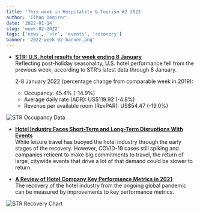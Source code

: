 ```yaml
---
title: 'This week in Hospitality & Tourism #2 2022'
author: 'Ilhan Demirer'
date: '2022-01-14'
slug: 'week-02-2022'
tags: ['news', 'str', 'events', 'recovery']
banner: '2022-week-02-banner.png'
---
```


- **[STR: U.S. hotel results for week ending 8 January](https://str.com/press-release/str-us-hotel-results-week-ending-8-january)**  
  Reflecting post-holiday seasonality, U.S. hotel performance fell from the previous week, according to STR‘s latest data through 8 January.

  2-8 January 2022 (percentage change from comparable week in 2019):

  - Occupancy: 45.4% (-14.9%)
  - Average daily rate (ADR): US$119.92 (-4.8%)
  - Revenue per available room (RevPAR): US$54.47 (-19.0%)

![STR Occupancy Data](/images/blogimages/2022-week-02-occupancy.png)

- **[Hotel Industry Faces Short-Term and Long-Term Disruptions With Events](https://www.costar.com/article/734502807/hotel-industry-faces-short-term-and-long-term-disruptions-with-events?utm_source=Nevistas)**  
  While leisure travel has buoyed the hotel industry through the early stages of the recovery. However, COVID-19 cases still spiking and companies reticent to make big commitments to travel, the return of large, citywide events that drive a lot of that demand could be slower to return.

- **[A Review of Hotel Company Key Performance Metrics in 2021](https://www.costar.com/article/967525690)**  
  The recovery of the hotel industry from the ongoing global pandemic can be measured by improvements to key performance metrics.

![STR Recovery Chart](/images/blogimages/2022-week-02-str-recovery-chart.jpg)

